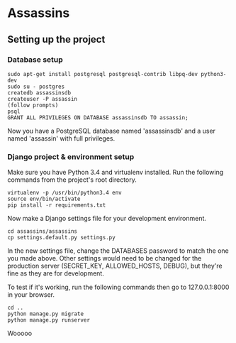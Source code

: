 # Assassins

## Setting up the project

### Database setup

```
sudo apt-get install postgresql postgresql-contrib libpq-dev python3-dev
sudo su - postgres
createdb assassinsdb
createuser -P assassin
(follow prompts)
psql
GRANT ALL PRIVILEGES ON DATABASE assassinsdb TO assassin;
```

Now you have a PostgreSQL database named 'assassinsdb' and a user named 'assassin' with full privileges.

### Django project & environment setup

Make sure you have Python 3.4 and virtualenv installed.
Run the following commands from the project's root directory.

```
virtualenv -p /usr/bin/python3.4 env
source env/bin/activate
pip install -r requirements.txt
```

Now make a Django settings file for your development environment.

```
cd assassins/assassins
cp settings.default.py settings.py
```

In the new settings file, change the DATABASES password to match the one you made above.
Other settings would need to be changed for the production server (SECRET_KEY, ALLOWED_HOSTS, DEBUG), but they're fine as they are for development.

To test if it's working, run the following commands then go to 127.0.0.1:8000 in your browser.

```
cd ..
python manage.py migrate
python manage.py runserver
```

Wooooo

